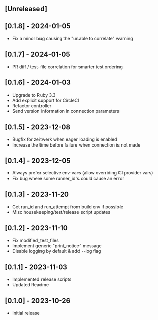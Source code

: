 ## [Unreleased]

## [0.1.8] - 2024-01-05

- Fix a minor bug causing the "unable to correlate" warning

## [0.1.7] - 2024-01-05

- PR diff / test-file correlation for smarter test ordering

## [0.1.6] - 2024-01-03

- Upgrade to Ruby 3.3
- Add explicit support for CircleCI
- Refactor controller
- Send version information in connection parameters

## [0.1.5] - 2023-12-08

- Bugfix for zeitwerk when eager loading is enabled
- Increase the time before failure when connection is not made

## [0.1.4] - 2023-12-05

- Always prefer selective env-vars (allow overriding CI provider vars)
- Fix bug where some runner_id's could cause an error

## [0.1.3] - 2023-11-20

- Get run_id and run_attempt from build env if possible
- Misc housekeeping/test/release script updates

## [0.1.2] - 2023-11-10

- Fix modified_test_files
- Implement generic "print_notice" message
- Disable logging by default & add --log flag

## [0.1.1] - 2023-11-03

- Implemented release scripts
- Updated Readme

## [0.1.0] - 2023-10-26

- Initial release
